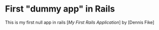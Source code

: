 # First "dummy app" in Rails

This is my first null app in rails [*My First Rails Application*] by [Dennis Fike]